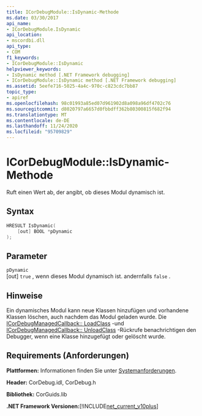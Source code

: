 ```yaml
---
title: ICorDebugModule::IsDynamic-Methode
ms.date: 03/30/2017
api_name:
- ICorDebugModule.IsDynamic
api_location:
- mscordbi.dll
api_type:
- COM
f1_keywords:
- ICorDebugModule::IsDynamic
helpviewer_keywords:
- IsDynamic method [.NET Framework debugging]
- ICorDebugModule::IsDynamic method [.NET Framework debugging]
ms.assetid: 5eefe716-5025-4a4c-970c-c823cdc7bb87
topic_type:
- apiref
ms.openlocfilehash: 98c01993a85ed07d961902d8a098a96df4702c76
ms.sourcegitcommit: d8020797a6657d0fbbdff362b80300815f682f94
ms.translationtype: MT
ms.contentlocale: de-DE
ms.lasthandoff: 11/24/2020
ms.locfileid: "95709829"
---
```

# <a name="icordebugmoduleisdynamic-method"></a>ICorDebugModule::IsDynamic-Methode

Ruft einen Wert ab, der angibt, ob dieses Modul dynamisch ist.  
  
## <a name="syntax"></a>Syntax  
  
```cpp  
HRESULT IsDynamic(  
    [out] BOOL *pDynamic  
);  
```  
  
## <a name="parameters"></a>Parameter  

 `pDynamic`  
 [out] `true` , wenn dieses Modul dynamisch ist. andernfalls `false` .  
  
## <a name="remarks"></a>Hinweise  

 Ein dynamisches Modul kann neue Klassen hinzufügen und vorhandene Klassen löschen, auch nachdem das Modul geladen wurde. Die [ICorDebugManagedCallback:: LoadClass](icordebugmanagedcallback-loadclass-method.md) -und [ICorDebugManagedCallback:: UnloadClass](icordebugmanagedcallback-unloadclass-method.md) -Rückrufe benachrichtigen den Debugger, wenn eine Klasse hinzugefügt oder gelöscht wurde.  
  
## <a name="requirements"></a>Requirements (Anforderungen)  

 **Plattformen:** Informationen finden Sie unter [Systemanforderungen](../../get-started/system-requirements.md).  
  
 **Header:** CorDebug.idl, CorDebug.h  
  
 **Bibliothek:** CorGuids.lib  
  
 **.NET Framework Versionen:**[!INCLUDE[net_current_v10plus](../../../../includes/net-current-v10plus-md.md)]
